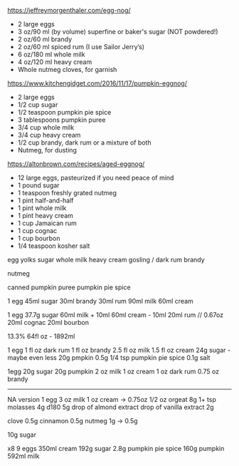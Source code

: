 https://jeffreymorgenthaler.com/egg-nog/
- 2 large eggs
- 3 oz/90 ml (by volume) superfine or baker's sugar (NOT powdered!)
- 2 oz/60 ml brandy
- 2 oz/60 ml spiced rum (I use Sailor Jerry’s)
- 6 oz/180 ml whole milk
- 4 oz/120 ml heavy cream
- Whole nutmeg cloves, for garnish

https://www.kitchengidget.com/2016/11/17/pumpkin-eggnog/
- 2 large eggs
- 1/2 cup sugar
- 1/2 teaspoon pumpkin pie spice
- 3 tablespoons pumpkin puree
- 3/4 cup whole milk
- 3/4 cup heavy cream
- 1/2 cup brandy, dark rum or a mixture of both
- Nutmeg, for dusting

https://altonbrown.com/recipes/aged-eggnog/
- 12 large eggs, pasteurized if you need peace of mind
- 1 pound sugar
- 1 teaspoon freshly grated nutmeg
- 1 pint half-and-half
- 1 pint whole milk
- 1 pint heavy cream
- 1 cup Jamaican rum
- 1 cup cognac
- 1 cup bourbon
- 1/4 teaspoon kosher salt


egg yolks
sugar
whole milk
heavy cream
gosling / dark rum
brandy

nutmeg

canned pumpkin puree
pumpkin pie spice


1 egg
45ml sugar
30ml brandy
30ml rum
90ml milk
60ml cream


1 egg
37.7g sugar
60ml milk + 10ml
60ml cream - 10ml
20ml rum // 0.67oz
20ml cognac
20ml bourbon

13.3%
64fl oz - 1892ml


1 egg
1 fl oz dark rum
1 fl oz brandy
2.5 fl oz  milk
1.5 fl oz cream
24g sugar - maybe even less
20g pmpkin
0.5g 1/4 tsp pumpkin pie spice
0.1g salt


1egg
20g sugar
20g pumpkin
2 oz milk
1 oz cream
1 oz dark rum
0.75 oz brandy



---
NA version
1 egg
3 oz milk
1 oz cream -> 0.75oz
1/2 oz orgeat 8g
1+ tsp molasses 4g
d180 5g
drop of almond extract
drop of vanilla extract 2g


clove 0.5g
cinnamon 0.5g
nutmeg 1g -> 0.5g

10g sugar




x8
9 eggs
350ml cream
192g sugar
2.8g pumpkin pie spice
160g pumpkin
592ml milk

